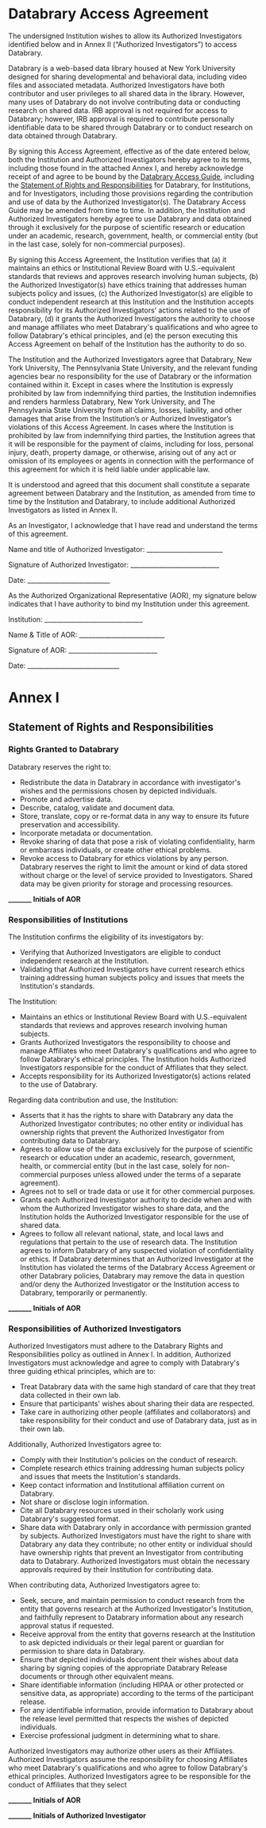 # Databrary Access Agreement

The undersigned Institution wishes to allow its Authorized Investigators identified below and in Annex II (“Authorized Investigators”) to access Databrary.

Databrary is a web-based data library housed at New York University designed for sharing developmental and behavioral data, including video files and associated metadata. Authorized Investigators have both contributor and user privileges to all shared data in the library. However, many uses of Databrary do not involve contributing data or conducting research on shared data. IRB approval is not required for access to Databrary; however, IRB approval is required to contribute personally identifiable data to be shared through Databrary or to conduct research on data obtained through Databrary.

By signing this Access Agreement, effective as of the date entered below, both the Institution and Authorized Investigators hereby agree to its terms, including those found in the attached Annex I, and hereby acknowledge receipt of and agree to be bound by the [Databrary Access Guide](http://databrary.org/resources.html), including the [Statement of Rights and Responsibilities](http://databrary.org/resources/policies/responsibilities.html) for Databrary, for Institutions, and for Investigators, including those provisions regarding the contribution and use of data by the Authorized Investigator(s). The Databrary Access Guide may be amended from time to time. In addition, the Institution and Authorized Investigators hereby agree to use Databrary and data obtained through it exclusively for the purpose of scientific research or education under an academic, research, government, health, or commercial entity (but in the last case, solely for non-commercial purposes).

By signing this Access Agreement, the Institution verifies that (a) it maintains an ethics or Institutional Review Board with U.S.-equivalent standards that reviews and approves research involving human subjects, (b) the Authorized Investigator(s) have ethics training that addresses human subjects policy and issues, (c) the Authorized Investigator(s) are eligible to conduct independent research at this Institution and the Institution accepts responsibility for its Authorized Investigators’ actions related to the use of Databrary, (d) it grants the Authorized Investigators the authority to choose and manage affiliates who meet Databrary's qualifications and who agree to follow Databrary's ethical principles, and (e) the person executing this Access Agreement on behalf of the Institution has the authority to do so.

The Institution and the Authorized Investigators agree that Databrary, New York University, The Pennsylvania State University, and the relevant funding agencies bear no responsibility for the use of Databrary or the information contained within it. Except in cases where the Institution is expressly prohibited by law from indemnifying third parties, the Institution indemnifies and renders harmless Databrary, New York University, and The Pennsylvania State University from all claims, losses, liability, and other damages that arise from the Institution’s or Authorized Investigator’s violations of this Access Agreement. In cases where the Institution is prohibited by law from indemnifying third parties, the Institution agrees that it will be responsible for the payment of claims, including for loss, personal injury, death, property damage, or otherwise, arising out of any act or omission of its employees or agents in connection with the performance of this agreement for which it is held liable under applicable law.

It is understood and agreed that this document shall constitute a separate agreement between Databrary and the Institution, as amended from time to time by the Institution and Databrary, to include additional Authorized Investigators as listed in Annex II.

As an Investigator, I acknowledge that I have read and understand the terms of this agreement.

Name and title of Authorized Investigator: <!--FILLIN_NAME-->________________________

Signature of Authorized Investigator: ____________________________

Date: __________________________

As the Authorized Organizational Representative (AOR), my signature below indicates that I have authority to bind my Institution under this agreement.

Institution: _______________________________

Name & Title of AOR: ___________________________

Signature of AOR: ____________________________

Date: _____________________________



# Annex I

## Statement of Rights and Responsibilities 

### Rights Granted to Databrary

Databrary reserves the right to:
- Redistribute the data in Databrary in accordance with investigator's wishes and the permissions chosen by depicted individuals.
- Promote and advertise data.
- Describe, catalog, validate and document data.
- Store, translate, copy or re-format data in any way to ensure its future preservation and accessibility.
- Incorporate metadata or documentation.
- Revoke sharing of data that pose a risk of violating confidentiality, harm or embarrass individuals, or create other ethical problems.
- Revoke access to Databrary for ethics violations by any person.
Databrary reserves the right to limit the amount or kind of data stored without charge or the level of service provided to Investigators. Shared data may be given priority for storage and processing resources.

**_______ Initials of AOR**

### Responsibilities of Institutions

The Institution confirms the eligibility of its investigators by:

- Verifying that Authorized Investigators are eligible to conduct independent research at the Institution.
- Validating that Authorized Investigators have current research ethics training addressing human subjects policy and issues that meets the Institution's standards.

The Institution:

- Maintains an ethics or Institutional Review Board with U.S.-equivalent standards that reviews and approves research involving human subjects.
- Grants Authorized Investigators the responsibility to choose and manage Affiliates who meet Databrary's qualifications and who agree to follow Databrary's ethical principles. The Institution holds Authorized Investigators responsible for the conduct of Affiliates that they select.
- Accepts responsibility for its Authorized Investigator(s) actions related to the use of Databrary.

Regarding data contribution and use, the Institution:

- Asserts that it has the rights to share with Databrary any data the Authorized Investigator contributes; no other entity or individual has ownership rights that prevent the Authorized Investigator from contributing data to Databrary.
- Agrees to allow use of the data exclusively for the purpose of scientific research or education under an academic, research, government, health, or commercial entity (but in the last case, solely for non-commercial purposes unless allowed under the terms of a separate agreement).
- Agrees not to sell or trade data or use it for other commercial purposes.
- Grants each Authorized Investigator authority to decide when and with whom the Authorized Investigator wishes to share data, and the Institution holds the Authorized Investigator responsible for the use of shared data.
- Agrees to follow all relevant national, state, and local laws and regulations that pertain to the use of research data. 
The Institution agrees to inform Databrary of any suspected violation of confidentiality or ethics.
If Databrary determines that an Authorized Investigator at the Institution has violated the terms of the Databrary Access Agreement or other Databrary policies, Databrary may remove the data in question and/or deny the Authorized Investigator or the Institution access to Databrary, temporarily or permanently.

**_______ Initials of AOR**

### Responsibilities of Authorized Investigators

Authorized Investigators must adhere to the Databrary Rights and Responsibilities policy as outlined in Annex I. In addition, Authorized Investigators must acknowledge and agree to comply with Databrary's three guiding ethical principles, which are to:

- Treat Databrary data with the same high standard of care that they treat data collected in their own lab.
- Ensure that participants' wishes about sharing their data are respected.
- Take care in authorizing other people (affiliates and collaborators) and take responsibility for their conduct and use of Databrary data, just as in their own lab.

Additionally, Authorized Investigators agree to:

- Comply with their Institution's policies on the conduct of research.
- Complete research ethics training addressing human subjects policy and issues that meets the Institution's standards.
- Keep contact information and Institutional affiliation current on Databrary.
- Not share or disclose login information.
- Cite all Databrary resources used in their scholarly work using Databrary's suggested format.
- Share data with Databrary only in accordance with permission granted by subjects. Authorized Investigators must have the right to share with Databrary any data they contribute; no other entity or individual should have ownership rights that prevent an Investigator from contributing data to Databrary. Authorized Investigators must obtain the necessary approvals required by their Institution for contributing data.

When contributing data, Authorized Investigators agree to:

- Seek, secure, and maintain permission to conduct research from the entity that governs research at the Authorized Investigator's Institution, and faithfully represent to Databrary information about any research approval status if requested.
- Receive approval from the entity that governs research at the Institution to ask depicted individuals or their legal parent or guardian for permission to share data in Databrary.
- Ensure that depicted individuals document their wishes about data sharing by signing copies of the appropriate Databrary Release documents or through other equivalent means.
- Share identifiable information (including HIPAA or other protected or sensitive data, as appropriate) according to the terms of the participant release.
- For any identifiable information, provide information to Databrary about the release level permitted that respects the wishes of depicted individuals.
- Exercise professional judgment in determining what to share.

Authorized Investigators may authorize other users as their Affiliates. Authorized Investigators assume the responsibility for choosing Affiliates who meet Databrary's qualifications and who agree to follow Databrary's ethical principles. Authorized Investigators agree to be responsible for the conduct of Affiliates that they select 

**_______ Initials of AOR**

**_______ Initials of Authorized Investigator**

